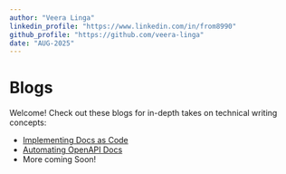 ```yaml
---
author: "Veera Linga"
linkedin_profile: "https://www.linkedin.com/in/from8990"
github_profile: "https://github.com/veera-linga"
date: "AUG-2025"
---
```


# Blogs

Welcome! Check out these blogs for in-depth takes on technical writing concepts:

- [Implementing Docs as Code](implementing-docs-as-code.html)
- [Automating OpenAPI Docs](automating-openapi-docs.html)
- More coming Soon!